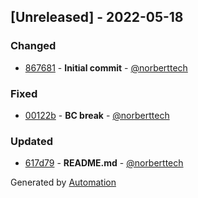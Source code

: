## [Unreleased] - 2022-05-18

### Changed
- [867681](https://github.com/flow-php/etl-adapter-avro/commit/86768169151d7d667e02e344327b6923de33ac2c) - **Initial commit** - [@norberttech](https://github.com/norberttech)

### Fixed
- [00122b](https://github.com/flow-php/etl-adapter-avro/commit/00122b3b1501c7b1859eca612e91af65346ce08e) - **BC break** - [@norberttech](https://github.com/norberttech)

### Updated
- [617d79](https://github.com/flow-php/etl-adapter-avro/commit/617d79cff0d3b643193b09e57de15a94d2ee8d1e) - **README.md** - [@norberttech](https://github.com/norberttech)

Generated by [Automation](https://github.com/aeon-php/automation)